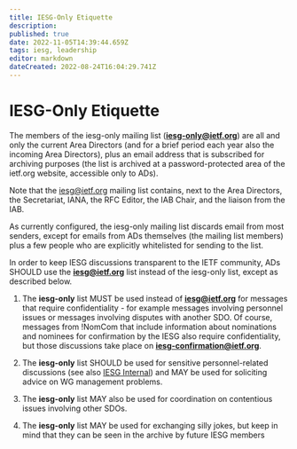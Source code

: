 ```yaml
---
title: IESG-Only Etiquette
description: 
published: true
date: 2022-11-05T14:39:44.659Z
tags: iesg, leadership
editor: markdown
dateCreated: 2022-08-24T16:04:29.741Z
---
```


# IESG-Only Etiquette

The members of the iesg-only mailing list (**iesg-only@ietf.org**) are all and only the current Area Directors (and for a brief period each year also the incoming Area Directors), plus an email address that is subscribed for archiving purposes (the list is archived at a password-protected area of the ietf.org website, accessible only to ADs).

Note that the iesg@ietf.org mailing list contains, next to the Area Directors, the  Secretariat, IANA, the RFC Editor, the IAB Chair, and the liaison from the IAB.

As currently configured, the iesg-only mailing list discards email from most senders, except for emails from ADs themselves (the mailing list members) plus a few people who are explicitly whitelisted for sending to the list.

In order to keep IESG discussions transparent to the IETF community, ADs SHOULD use the **iesg@ietf.org** list instead of the iesg-only list, except as described below. 

1) The **iesg-only** list MUST be used instead of **iesg@ietf.org** for messages that require confidentiality - for example messages involving personnel issues or messages involving disputes with another SDO.  Of course, messages from !NomCom that include information about nominations and nominees for confirmation by the IESG also require confidentiality, but those discussions take place on  **iesg-confirmation@ietf.org**.

2) The **iesg-only** list SHOULD be used for sensitive personnel-related discussions (see also [IESG Internal](group/iesg/IESGInternal)) and MAY be used for soliciting advice on WG management problems.

3) The **iesg-only** list MAY also be used for coordination on contentious issues involving other SDOs.

4) The **iesg-only** list MAY be used for exchanging silly jokes, but keep in mind that they can be seen in the archive by future IESG members